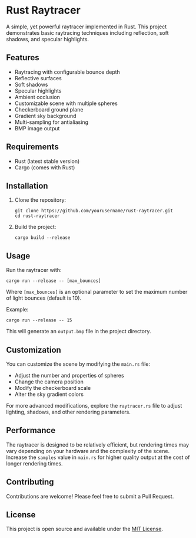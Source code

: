 # Rust Raytracer

A simple, yet powerful raytracer implemented in Rust. This project demonstrates basic raytracing techniques including reflection, soft shadows, and specular highlights.

## Features

- Raytracing with configurable bounce depth
- Reflective surfaces
- Soft shadows
- Specular highlights
- Ambient occlusion
- Customizable scene with multiple spheres
- Checkerboard ground plane
- Gradient sky background
- Multi-sampling for antialiasing
- BMP image output

## Requirements

- Rust (latest stable version)
- Cargo (comes with Rust)

## Installation

1. Clone the repository:
   ```
   git clone https://github.com/yourusername/rust-raytracer.git
   cd rust-raytracer
   ```

2. Build the project:
   ```
   cargo build --release
   ```

## Usage

Run the raytracer with:

```
cargo run --release -- [max_bounces]
```

Where `[max_bounces]` is an optional parameter to set the maximum number of light bounces (default is 10).

Example:
```
cargo run --release -- 15
```

This will generate an `output.bmp` file in the project directory.

## Customization

You can customize the scene by modifying the `main.rs` file:

- Adjust the number and properties of spheres
- Change the camera position
- Modify the checkerboard scale
- Alter the sky gradient colors

For more advanced modifications, explore the `raytracer.rs` file to adjust lighting, shadows, and other rendering parameters.

## Performance

The raytracer is designed to be relatively efficient, but rendering times may vary depending on your hardware and the complexity of the scene. Increase the `samples` value in `main.rs` for higher quality output at the cost of longer rendering times.

## Contributing

Contributions are welcome! Please feel free to submit a Pull Request.

## License

This project is open source and available under the [MIT License](LICENSE).
